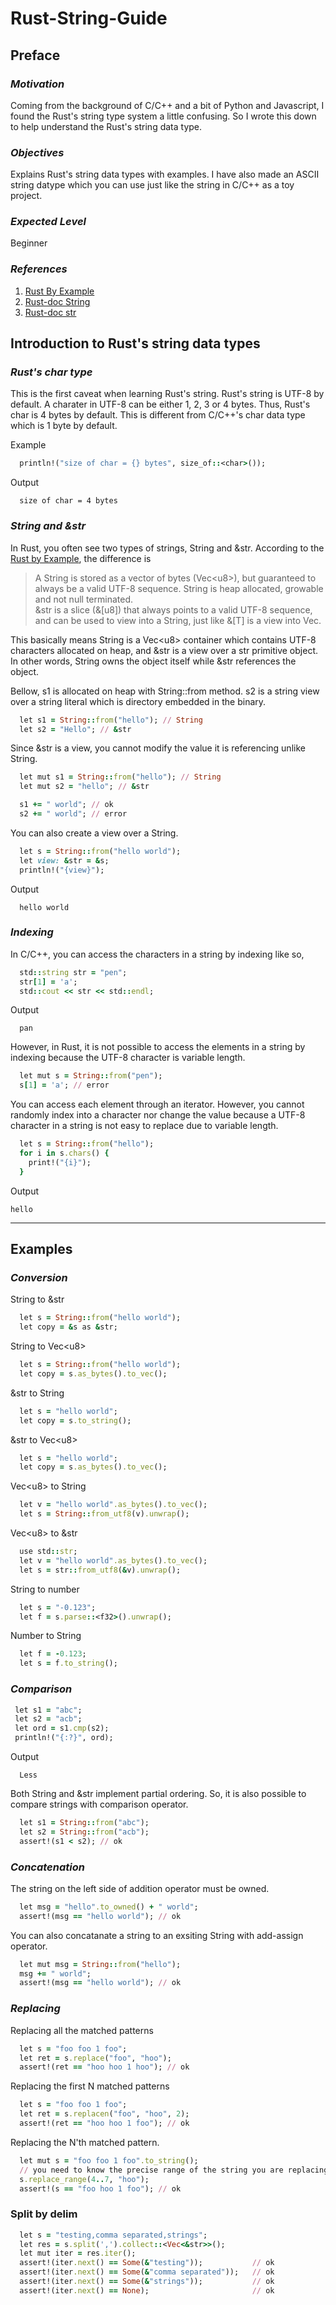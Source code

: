 # Rust-String-Guide

## Preface

### *Motivation*
Coming from the background of C/C++ and a bit of Python and Javascript, I found the Rust's string type system a little confusing. So I wrote this down to help understand the Rust's string data type.
### *Objectives*
Explains Rust's string data types with examples. I have also made an ASCII string datype which you can use just like the string in C/C++ as a toy project. 
### *Expected Level*
Beginner
### *References*
1. [Rust By Example](https://doc.rust-lang.org/rust-by-example/std/str.html)
2. [Rust-doc String](https://doc.rust-lang.org/std/string/struct.String.html)
3. [Rust-doc str](https://doc.rust-lang.org/std/primitive.str.html)


## Introduction to Rust's string data types

### *Rust's char type*
This is the first caveat when learning Rust's string. Rust's string is UTF-8 by default. A charater in UTF-8 can be either 1, 2, 3 or 4 bytes. Thus, Rust's char is 4 bytes by default. This is different from C/C++'s char data type which is 1 byte by default.

Example
```rb
  println!("size of char = {} bytes", size_of::<char>());
```
Output
```
  size of char = 4 bytes
```

### *String and &str*
In Rust, you often see two types of strings, String and &str. According to the [Rust by Example](https://doc.rust-lang.org/rust-by-example/std/str.html), the difference is 

> A String is stored as a vector of bytes (Vec\<u8\>), but guaranteed to always be a valid UTF-8 sequence. String is heap allocated, growable and not null terminated. \
&str is a slice (&[u8]) that always points to a valid UTF-8 sequence, and can be used to view into a String, just like &[T] is a view into Vec<T>.

This basically means String is a Vec\<u8\> container which contains UTF-8 characters allocated on heap, and &str is a view over a str primitive object. In other words, String owns the object itself while &str references the object.


Bellow, s1 is allocated on heap with String::from method. s2 is a string view over a string literal which is directory embedded in the binary.
```rb
  let s1 = String::from("hello"); // String
  let s2 = "Hello"; // &str
```

Since &str is a view, you cannot modify the value it is referencing unlike String.
```rb
  let mut s1 = String::from("hello"); // String
  let mut s2 = "hello"; // &str

  s1 += " world"; // ok
  s2 += " world"; // error
```

You can also create a view over a String.
```rb
  let s = String::from("hello world");
  let view: &str = &s;
  println!("{view}");
```
Output
```
  hello world
```

### *Indexing*
In C/C++, you can access the characters in a string by indexing like so,
```rb
  std::string str = "pen";
  str[1] = 'a';
  std::cout << str << std::endl;
```
Output
```
  pan
```

However, in Rust, it is not possible to access the elements in a string by indexing because the UTF-8 character is variable length.
```rb
  let mut s = String::from("pen");
  s[1] = 'a'; // error
```
You can access each element through an iterator. However, you cannot randomly index into a character nor change the value because a UTF-8 character in a string is not easy to replace due to variable length.
```rb
  let s = String::from("hello");
  for i in s.chars() {
    print!("{i}");
  }
```
Output
```
hello
```

---
## Examples

### *Conversion*
String to &str
```rb
  let s = String::from("hello world");
  let copy = &s as &str;
```
String to Vec\<u8\>
```rb
  let s = String::from("hello world");
  let copy = s.as_bytes().to_vec();
```
&str to String
```rb
  let s = "hello world";
  let copy = s.to_string();
```
&str to Vec\<u8\>
```rb
  let s = "hello world";
  let copy = s.as_bytes().to_vec();
```
Vec\<u8\> to String
```rb
  let v = "hello world".as_bytes().to_vec();
  let s = String::from_utf8(v).unwrap();
```
Vec\<u8\> to &str
```rb
  use std::str;
  let v = "hello world".as_bytes().to_vec();
  let s = str::from_utf8(&v).unwrap();
```
String to number
```rb
  let s = "-0.123";
  let f = s.parse::<f32>().unwrap();
```
Number to String
```rb
  let f = -0.123;
  let s = f.to_string();
```
### *Comparison*
```rb
 let s1 = "abc";
 let s2 = "acb";
 let ord = s1.cmp(s2);
 println!("{:?}", ord);
```
Output
```
  Less
```
Both String and &str implement partial ordering. So, it is also possible to compare strings with comparison operator.
```rb
  let s1 = String::from("abc");
  let s2 = String::from("acb");
  assert!(s1 < s2); // ok
```
### *Concatenation*
The string on the left side of addition operator must be owned.
```rb
  let msg = "hello".to_owned() + " world";
  assert!(msg == "hello world"); // ok
```
You can also concatanate a string to an exsiting String with add-assign operator.
```rb
  let mut msg = String::from("hello");
  msg += " world";
  assert!(msg == "hello world"); // ok                 
```
### *Replacing*
Replacing all the matched patterns
```rb
  let s = "foo foo 1 foo";
  let ret = s.replace("foo", "hoo");
  assert!(ret == "hoo hoo 1 hoo"); // ok
```
Replacing the first N matched patterns
```rb
  let s = "foo foo 1 foo";
  let ret = s.replacen("foo", "hoo", 2);
  assert!(ret == "hoo hoo 1 foo"); // ok
```
Replacing the N'th matched pattern.
```rb
  let mut s = "foo foo 1 foo".to_string();
  // you need to know the precise range of the string you are replacing in advance.
  s.replace_range(4..7, "hoo");
  assert!(s == "foo hoo 1 foo"); // ok
```
### Split by delim
```rb
  let s = "testing,comma separated,strings";
  let res = s.split(',').collect::<Vec<&str>>();
  let mut iter = res.iter();
  assert!(iter.next() == Some(&"testing"));           // ok
  assert!(iter.next() == Some(&"comma separated"));   // ok
  assert!(iter.next() == Some(&"strings"));           // ok
  assert!(iter.next() == None);                       // ok
```
